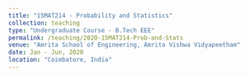 ```yaml
---
title: "15MAT214 - Probability and Statistics"
collection: teaching
type: "Undergraduate Course - B.Tech EEE"
permalink: /teaching/2020-15MAT214-Prob-and-Stats
venue: "Amrita School of Engineering, Amrita Vishwa Vidyapeetham"
date: Jan - Jun, 2020
location: "Coimbatore, India"
---
```

